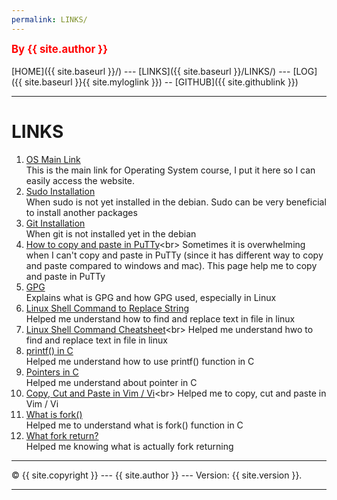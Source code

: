 ```yaml
---
permalink: LINKS/
---
```

<span style="color:red; font-weight:bold; font-size:larger;">By {{ site.author }}</span>
<br><br>
[HOME]({{ site.baseurl }}/) ---
[LINKS]({{ site.baseurl }}/LINKS/) ---
[LOG]({{ site.baseurl }}{{ site.myloglink }}) --
[GITHUB]({{ site.githublink }})
<br>
<hr>

# LINKS

1. [OS Main Link](https://os.vlsm.org/)<br>
This is the main link for Operating System course, I put it here so I can easily access the website.
2. [Sudo Installation](https://milq.github.io/enable-sudo-user-account-debian/)<br>
When sudo is not yet installed in the debian. Sudo can be very beneficial to install another packages
3. [Git Installation](https://www.atlassian.com/git/tutorials/install-git#linux)<br>
When git is not installed yet in the debian
4. [How to copy and paste in PuTTy](https://www.alphr.com/copy-paste-putty/#:~:text=Press%20Ctrl%2BC%20or%20right,it%20or%20press%20Shift%20%2B%20Insert.)<br>
Sometimes it is overwhelming when I can't copy and paste in PuTTy (since it has different way to copy and paste compared to windows and mac). This page help me to copy and paste in PuTTy
5. [GPG](https://www.quora.com/What-are-GPG-keys-How-are-they-used-in-Linux)<br>
Explains what is GPG and how GPG used, especially in Linux
6. [Linux Shell Command to Replace String](https://www.cyberciti.biz/faq/how-to-use-sed-to-find-and-replace-text-in-files-in-linux-unix-shell/#:~:text=Find%20and%20replace%20text%20within%20a%20file%20using%20sed%20command&text=Use%20Stream%20EDitor%20(sed)%20as,a%20file%20named%20input.txt)<br>
Helped me understand how to find and replace text in file in linux
7. [Linux Shell Command Cheatsheet](https://docs.cs.cf.ac.uk/notes/linux-shell-commands/#:~:text=The%20shell%20command%20cd%20is,are%20executed%20by%20the%20shell.)<br>
Helped me understand hwo to find and replace text in file in linux
8. [printf() in C](https://www.tutorialspoint.com/c_standard_library/c_function_printf.htm)<br>
Helped me understand how to use printf() function in C
9. [Pointers in C](https://www.youtube.com/watch?v=f2i0CnUOniA)<br>
Helped me understand about pointer in C
10. [Copy, Cut and Paste in Vim / Vi](https://linuxize.com/post/how-to-copy-cut-paste-in-vim/#:~:text=Press%20y%20to%20copy%2C%20or,paste%20it%20after%20the%20cursor.)<br>
Helped me to copy, cut and paste in Vim / Vi
11. [What is fork()](https://www.geeksforgeeks.org/fork-system-call/)<br>
Helped me to understand what is fork() function in C
12. [What fork return?](https://stackoverflow.com/questions/5577564/what-exactly-does-fork-return)<br>
Helped me knowing what is actually fork returning

<hr>
&copy; {{ site.copyright }} --- {{ site.author }} --- Version: {{ site.version }}.
<hr>
<br>
